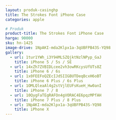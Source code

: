 ```yaml
---
layout: produk-casinghp
title: The Strokes Font iPhone Case
categories: apple

# Produk
product-title: The Strokes Font iPhone Case
harga: 90000
sku: hn-1425
image-drive: 1NpAKI-mda2Klpx1a-3qUBFPB43S-YQ98
gallery:
  - url: 1tur1YWh_i3Y94MLSZQjktNzlNPyp_GaJ
    title: iPhone 5 / 5s / SE
  - url: 14xZh7ZVBIDLcee2vh3owRKcysUfUTs8Z
    title: iPhone 6 / 6s
  - url: 1x0FEEFoQZEcIJdSIIGBUTDeqBcxH6oBT
    title: iPhone 6 Plus / 6s Plus
  - url: 1OMLQleaAl4g2stVjlEUFsKueH_Hw0anI
    title: iPhone 7 / 8
  - url: 10QygFaTEgRAFOn4gVORAC4E6pqzMPfAH
    title: iPhone 7 Plus / 8 Plus
  - url: 1NpAKI-mda2Klpx1a-3qUBFPB43S-YQ98
    title: iPhone X
---
```

